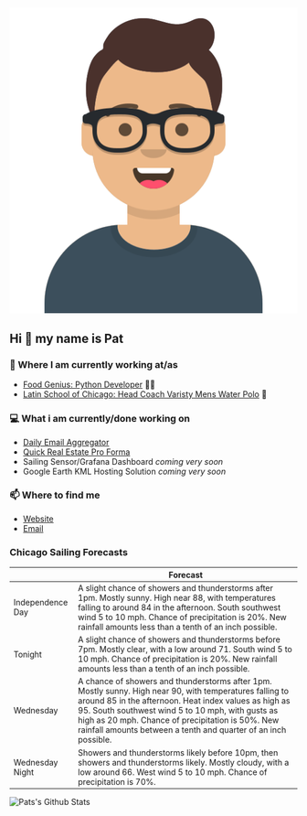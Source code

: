 [![Social banner for p-j-falconer](https://raw.githubusercontent.com/P-J-FALCONER/P-J-FALCONER/master/assets/avataaars.svg)](https://patfalconer.com/)
## Hi :wave: my name is Pat

### 💼 Where I am currently working at/as
- [Food Genius: Python Developer](https://getfoodgenius.com/) 🍔🐍
- [Latin School of Chicago: Head Coach Varisty Mens Water Polo](https://www.latinschool.org/) 🤽


### 💻 What i am currently/done working on
 - [Daily Email Aggregator](https://github.com/P-J-FALCONER/dott_daily_mail)
 - [Quick Real Estate Pro Forma](https://github.com/P-J-FALCONER/henry)
 - Sailing Sensor/Grafana Dashboard *coming very soon*
 - Google Earth KML Hosting Solution *coming very soon*

### 📫 Where to find me
 - [Website](https://patfalconer.com/)
 - [Email](mailto:patrick.j.falconer@gmail.com)


### Chicago Sailing Forecasts
|   | Forecast  |
|---|---|
| Independence Day | A slight chance of showers and thunderstorms after 1pm. Mostly sunny. High near 88, with temperatures falling to around 84 in the afternoon. South southwest wind 5 to 10 mph. Chance of precipitation is 20%. New rainfall amounts less than a tenth of an inch possible. |
| Tonight | A slight chance of showers and thunderstorms before 7pm. Mostly clear, with a low around 71. South wind 5 to 10 mph. Chance of precipitation is 20%. New rainfall amounts less than a tenth of an inch possible. |
| Wednesday | A chance of showers and thunderstorms after 1pm. Mostly sunny. High near 90, with temperatures falling to around 85 in the afternoon. Heat index values as high as 95. South southwest wind 5 to 10 mph, with gusts as high as 20 mph. Chance of precipitation is 50%. New rainfall amounts between a tenth and quarter of an inch possible. |
| Wednesday Night | Showers and thunderstorms likely before 10pm, then showers and thunderstorms likely. Mostly cloudy, with a low around 66. West wind 5 to 10 mph. Chance of precipitation is 70%. |

![Pats's Github Stats](https://github-readme-stats.vercel.app/api?username=p-j-falconer&show_icons=true&theme=radical)
